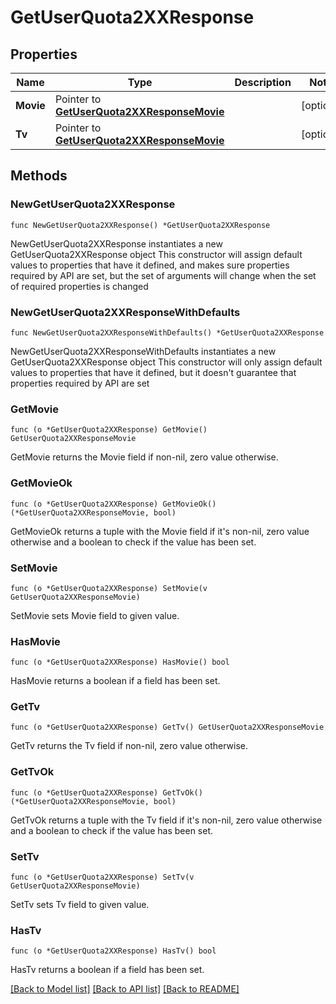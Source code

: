 # GetUserQuota2XXResponse

## Properties

Name | Type | Description | Notes
------------ | ------------- | ------------- | -------------
**Movie** | Pointer to [**GetUserQuota2XXResponseMovie**](GetUserQuota2XXResponseMovie.md) |  | [optional] 
**Tv** | Pointer to [**GetUserQuota2XXResponseMovie**](GetUserQuota2XXResponseMovie.md) |  | [optional] 

## Methods

### NewGetUserQuota2XXResponse

`func NewGetUserQuota2XXResponse() *GetUserQuota2XXResponse`

NewGetUserQuota2XXResponse instantiates a new GetUserQuota2XXResponse object
This constructor will assign default values to properties that have it defined,
and makes sure properties required by API are set, but the set of arguments
will change when the set of required properties is changed

### NewGetUserQuota2XXResponseWithDefaults

`func NewGetUserQuota2XXResponseWithDefaults() *GetUserQuota2XXResponse`

NewGetUserQuota2XXResponseWithDefaults instantiates a new GetUserQuota2XXResponse object
This constructor will only assign default values to properties that have it defined,
but it doesn't guarantee that properties required by API are set

### GetMovie

`func (o *GetUserQuota2XXResponse) GetMovie() GetUserQuota2XXResponseMovie`

GetMovie returns the Movie field if non-nil, zero value otherwise.

### GetMovieOk

`func (o *GetUserQuota2XXResponse) GetMovieOk() (*GetUserQuota2XXResponseMovie, bool)`

GetMovieOk returns a tuple with the Movie field if it's non-nil, zero value otherwise
and a boolean to check if the value has been set.

### SetMovie

`func (o *GetUserQuota2XXResponse) SetMovie(v GetUserQuota2XXResponseMovie)`

SetMovie sets Movie field to given value.

### HasMovie

`func (o *GetUserQuota2XXResponse) HasMovie() bool`

HasMovie returns a boolean if a field has been set.

### GetTv

`func (o *GetUserQuota2XXResponse) GetTv() GetUserQuota2XXResponseMovie`

GetTv returns the Tv field if non-nil, zero value otherwise.

### GetTvOk

`func (o *GetUserQuota2XXResponse) GetTvOk() (*GetUserQuota2XXResponseMovie, bool)`

GetTvOk returns a tuple with the Tv field if it's non-nil, zero value otherwise
and a boolean to check if the value has been set.

### SetTv

`func (o *GetUserQuota2XXResponse) SetTv(v GetUserQuota2XXResponseMovie)`

SetTv sets Tv field to given value.

### HasTv

`func (o *GetUserQuota2XXResponse) HasTv() bool`

HasTv returns a boolean if a field has been set.


[[Back to Model list]](../README.md#documentation-for-models) [[Back to API list]](../README.md#documentation-for-api-endpoints) [[Back to README]](../README.md)


